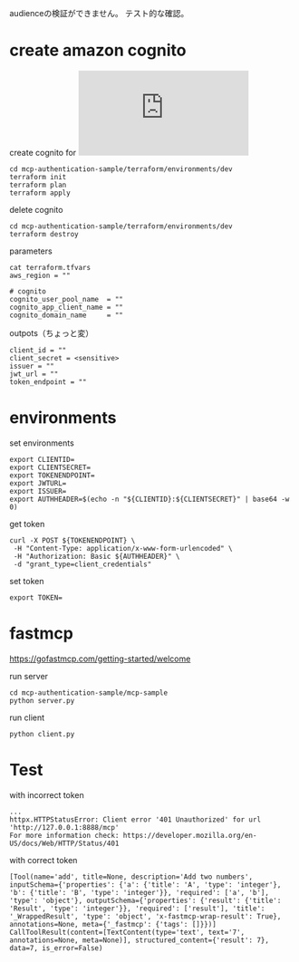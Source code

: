 audienceの検証ができません。
テスト的な確認。

# create amazon cognito

create cognito for ![client credential](https://docs.aws.amazon.com/cognito/latest/developerguide/federation-endpoints-oauth-grants.html)
```
cd mcp-authentication-sample/terraform/environments/dev
terraform init
terraform plan
terraform apply
```
delete cognito
```
cd mcp-authentication-sample/terraform/environments/dev
terraform destroy
```

parameters 
```
cat terraform.tfvars
aws_region = ""

# cognito
cognito_user_pool_name  = ""
cognito_app_client_name = ""
cognito_domain_name     = ""
```

outpots（ちょっと変）
```
client_id = ""
client_secret = <sensitive>
issuer = ""
jwt_url = ""
token_endpoint = ""
```

# environments

set environments
```
export CLIENTID=
export CLIENTSECRET=
export TOKENENDPOINT=
export JWTURL=
export ISSUER=
export AUTHHEADER=$(echo -n "${CLIENTID}:${CLIENTSECRET}" | base64 -w 0)
```

get token
``` 
curl -X POST ${TOKENENDPOINT} \
 -H "Content-Type: application/x-www-form-urlencoded" \
 -H "Authorization: Basic ${AUTHHEADER}" \
 -d "grant_type=client_credentials"
```

set token
```
export TOKEN=
```

# fastmcp
https://gofastmcp.com/getting-started/welcome

run server
```
cd mcp-authentication-sample/mcp-sample
python server.py
```

run client
```
python client.py
```

# Test
with incorrect token
```
...
httpx.HTTPStatusError: Client error '401 Unauthorized' for url 'http://127.0.0.1:8888/mcp'
For more information check: https://developer.mozilla.org/en-US/docs/Web/HTTP/Status/401
```

with correct token
```
[Tool(name='add', title=None, description='Add two numbers', inputSchema={'properties': {'a': {'title': 'A', 'type': 'integer'}, 'b': {'title': 'B', 'type': 'integer'}}, 'required': ['a', 'b'], 'type': 'object'}, outputSchema={'properties': {'result': {'title': 'Result', 'type': 'integer'}}, 'required': ['result'], 'title': '_WrappedResult', 'type': 'object', 'x-fastmcp-wrap-result': True}, annotations=None, meta={'_fastmcp': {'tags': []}})]
CallToolResult(content=[TextContent(type='text', text='7', annotations=None, meta=None)], structured_content={'result': 7}, data=7, is_error=False)
```